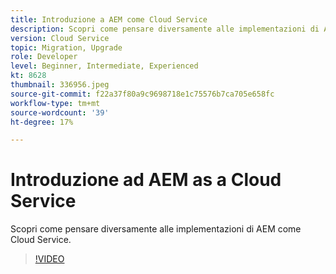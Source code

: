 ```yaml
---
title: Introduzione a AEM come Cloud Service
description: Scopri come pensare diversamente alle implementazioni di AEM come Cloud Service.
version: Cloud Service
topic: Migration, Upgrade
role: Developer
level: Beginner, Intermediate, Experienced
kt: 8628
thumbnail: 336956.jpeg
source-git-commit: f22a37f80a9c9698718e1c75576b7ca705e658fc
workflow-type: tm+mt
source-wordcount: '39'
ht-degree: 17%

---
```



# Introduzione ad AEM as a Cloud Service

Scopri come pensare diversamente alle implementazioni di AEM come Cloud Service.

>[!VIDEO](https://video.tv.adobe.com/v/336956/?quality=12&learn=on)

